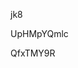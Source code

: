 jk8
































































UpHMpYQmlc

























QfxTMY9R
